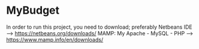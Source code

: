 # MyBudget

In order to run this project, you need to download;
      preferably Netbeans IDE --> https://netbeans.org/downloads/
      MAMP: My Apache - MySQL - PHP --> https://www.mamp.info/en/downloads/
